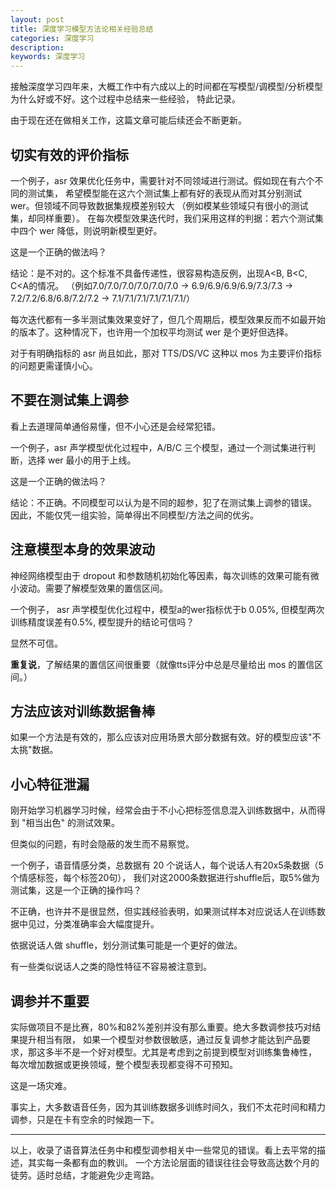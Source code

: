 ```yaml
---
layout: post
title: 深度学习模型方法论相关经验总结
categories: 深度学习
description:  
keywords: 深度学习
---
```



接触深度学习四年来，大概工作中有六成以上的时间都在写模型/调模型/分析模型为什么好或不好。这个过程中总结来一些经验，
特此记录。

由于现在还在做相关工作，这篇文章可能后续还会不断更新。

## 切实有效的评价指标

一个例子，asr 效果优化任务中，需要针对不同领域进行测试。假如现在有六个不同的测试集，
希望模型能在这六个测试集上都有好的表现从而对其分别测试 wer。但领域不同导致数据集规模差别较大
（例如模某些领域只有很小的测试集，却同样重要）。
在每次模型效果迭代时，我们采用这样的判据：若六个测试集中四个 wer 降低，则说明新模型更好。

这是一个正确的做法吗？

结论：是不对的。这个标准不具备传递性，很容易构造反例，出现A<B, B<C, C<A的情况。
（例如7.0/7.0/7.0/7.0/7.0/7.0 -> 6.9/6.9/6.9/6.9/7.3/7.3 -> 7.2/7.2/6.8/6.8/7.2/7.2 -> 7.1/7.1/7.1/7.1/7.1/7.1/）

每次迭代都有一多半测试集效果变好了，但几个周期后，模型效果反而不如最开始的版本了。这种情况下，也许用一个加权平均测试 wer 是个更好但选择。

对于有明确指标的 asr 尚且如此，那对 TTS/DS/VC 这种以 mos 为主要评价指标的问题更需谨慎小心。

## 不要在测试集上调参

看上去道理简单通俗易懂，但不小心还是会经常犯错。

一个例子，asr 声学模型优化过程中，A/B/C 三个模型，通过一个测试集进行判断，选择 wer 最小的用于上线。 

这是一个正确的做法吗？

结论：不正确。不同模型可以认为是不同的超参，犯了在测试集上调参的错误。
因此，不能仅凭一组实验，简单得出不同模型/方法之间的优劣。

## 注意模型本身的效果波动

神经网络模型由于 dropout 和参数随机初始化等因素，每次训练的效果可能有微小波动。需要了解模型效果的置信区间。

一个例子， asr 声学模型优化过程中，模型a的wer指标优于b 0.05%, 但模型两次训练精度误差有0.5%, 
模型提升的结论可信吗？

显然不可信。

**重复说**，了解结果的置信区间很重要（就像tts评分中总是尽量给出 mos 的置信区间。）


## 方法应该对训练数据鲁棒

如果一个方法是有效的，那么应该对应用场景大部分数据有效。好的模型应该"不太挑"数据。


## 小心特征泄漏

刚开始学习机器学习时候，经常会由于不小心把标签信息混入训练数据中，从而得到 "相当出色" 的测试效果。

但类似的问题，有时会隐蔽的发生而不易察觉。

一个例子，语音情感分类，总数据有 20 个说话人，每个说话人有20x5条数据（5个情感标签，每个标签20句），
我们对这2000条数据进行shuffle后，取5%做为测试集，这是一个正确的操作吗？

不正确，也许并不是很显然，但实践经验表明，如果测试样本对应说话人在训练数据中见过，分类准确率会大幅度提升。

依据说话人做 shuffle，划分测试集可能是一个更好的做法。

有一些类似说话人之类的隐性特征不容易被注意到。

## 调参并不重要

实际做项目不是比赛，80%和82%差别并没有那么重要。绝大多数调参技巧对结果提升相当有限，
如果一个模型对参数很敏感，通过反复调参才能达到产品要求，那这多半不是一个好对模型。尤其是考虑到之前提到模型对训练集鲁棒性，
每次增加数据或更换领域，整个模型表现都变得不可预知。

这是一场灾难。

事实上，大多数语音任务，因为其训练数据多训练时间久，我们不太花时间和精力调参，只是在卡有空余的时候跑一下。

- - - 

以上，收录了语音算法任务中和模型调参相关中一些常见的错误。看上去平常的描述，其实每一条都有血的教训。
一个方法论层面的错误往往会导致高达数个月的徒劳。适时总结，才能避免少走弯路。
